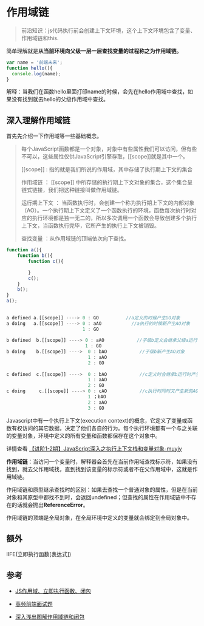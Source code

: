 # 作用域链

> 前沿知识：js代码执行前会创建上下文环境，这个上下文环境包含了变量、作用域链和this.

简单理解就是**从当前环境向父级一层一层查找变量的过程称之为作用域链。**

```js
var name = '前端未来';
function hello(){
  console.log(name);
}
```

解释：当我们在函数hello里面打印name的时候，会先在hello作用域中查找，如果没有找到就去hello的父级作用域中查找。



## 深入理解作用域链

首先先介绍一下作用域等一些基础概念。

>  每个JavaScript函数都是一个对象，对象中有些属性我们可以访问，但有些不可以，这些属性仅供JavaScript引擎存取，[[scope]]就是其中一个。
>
> [[scope]] : 指的就是我们所说的作用域，其中存储了执行期上下文的集合
>
> 作用域链 ： [[scope]] 中所存储的执行期上下文对象的集合，这个集合呈链式链接，我们把这种链接叫做作用域链。
>
> 运行期上下文 ： 当函数执行时，会创建一个称为执行期上下文的内部对象（AO）。一个执行期上下文定义了一个函数执行的环境，函数每次执行时对应的执行环境都是独一无二的，所以多次调用一个函数会导致创建多个执行上下文，当函数执行完毕，它所产生的执行上下文被销毁。
>
> 查找变量 ：从作用域链的顶端依次向下查找。

```js
function a(){
    function b(){
        function c(){
 
        }
        c();
    }
    b();
}
a();
 
 
a defined a.[[scope]] ----> 0 : GO          //a定义的时候产生GO对象
a doing   a.[[scope]] ----> 0 : aAO           //a执行的时候新产生AO对象
                            1 : GO
 
b defined  b.[[scope]] ----> 0 : aAO            //子级b定义会继承父级a运行时产生的对象
                             1 : GO 
b doing    b.[[scope]] ---->  0 : bAO            //子级b新产生AO对象
                              1 : aAO 
                              2 : GO 
                              
c defined  c.[[scope]] ---->  0 : bAO            //c定义时会继承b运行时产生的属性
                              1 : aAO 
                              2 : GO                        
c doing     c.[[scope]] ----> 0 : cAO            //c执行时同时又产生新的AO
                              1 ；bAO 
                              2 : aAO 
                              3 : GO 
```



Javascript中有一个执行上下文(execution context)的概念，它定义了变量或函数有权访问的其它数据，决定了他们各自的行为。每个执行环境都有一个与之关联的变量对象，环境中定义的所有变量和函数都保存在这个对象中。

详情查看 [【进阶1-2期】JavaScript深入之执行上下文栈和变量对象-muyiy](https://mp.weixin.qq.com/s?__biz=MzA4Nzg0MDM5Nw==&mid=2247484662&idx=1&sn=bf83b91a5d527395b20620d254ded452&source=41)

**作用域链**：当访问一个变量时，解释器会首先在当前作用域查找标示符，如果没有找到，就去父作用域找，直到找到该变量的标示符或者不在父作用域中，这就是作用域链。

作用域链和原型继承查找时的区别：如果去查找一个普通对象的属性，但是在当前对象和其原型中都找不到时，会返回undefined；但查找的属性在作用域链中不存在的话就会抛出**ReferenceError**。

作用域链的顶端是全局对象，在全局环境中定义的变量就会绑定到全局对象中。

## 额外

IIFE(立即执行函数[表达式])

## 参考

- [JS作用域、立即执行函数、闭包](https://blog.csdn.net/qq_41713692/article/details/80105494)

- [高频前端面试题](https://mp.weixin.qq.com/s/vXeACwujNKcLfnkBB9i9Yw)

- [深入浅出图解作用域链和闭包](https://muyiy.cn/blog/2/2.1.html)
